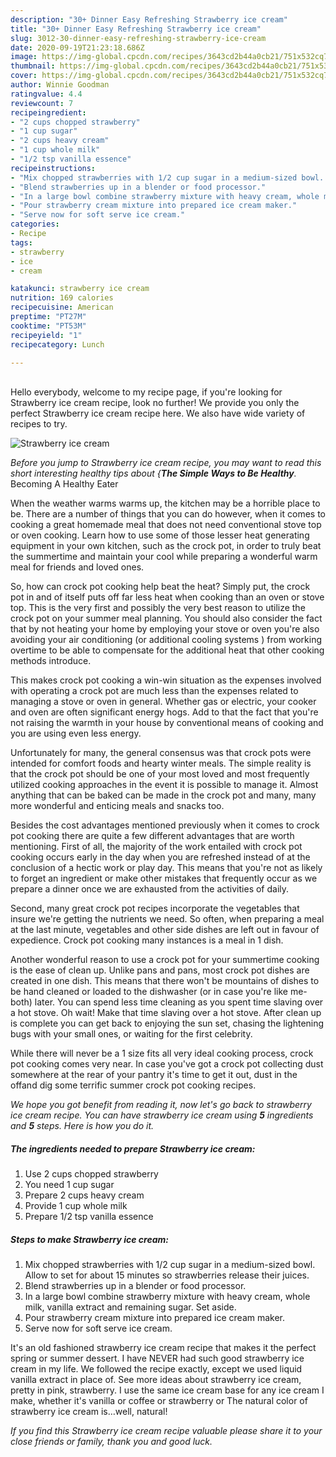 ```yaml
---
description: "30+ Dinner Easy Refreshing Strawberry ice cream"
title: "30+ Dinner Easy Refreshing Strawberry ice cream"
slug: 3012-30-dinner-easy-refreshing-strawberry-ice-cream
date: 2020-09-19T21:23:18.686Z
image: https://img-global.cpcdn.com/recipes/3643cd2b44a0cb21/751x532cq70/strawberry-ice-cream-recipe-main-photo.jpg
thumbnail: https://img-global.cpcdn.com/recipes/3643cd2b44a0cb21/751x532cq70/strawberry-ice-cream-recipe-main-photo.jpg
cover: https://img-global.cpcdn.com/recipes/3643cd2b44a0cb21/751x532cq70/strawberry-ice-cream-recipe-main-photo.jpg
author: Winnie Goodman
ratingvalue: 4.4
reviewcount: 7
recipeingredient:
- "2 cups chopped strawberry"
- "1 cup sugar"
- "2 cups heavy cream"
- "1 cup whole milk"
- "1/2 tsp vanilla essence"
recipeinstructions:
- "Mix chopped strawberries with 1/2 cup sugar in a medium-sized bowl. Allow to set for about 15 minutes so strawberries release their juices."
- "Blend strawberries up in a blender or food processor."
- "In a large bowl combine strawberry mixture with heavy cream, whole milk, vanilla extract and remaining sugar. Set aside."
- "Pour strawberry cream mixture into prepared ice cream maker."
- "Serve now for soft serve ice cream."
categories:
- Recipe
tags:
- strawberry
- ice
- cream

katakunci: strawberry ice cream 
nutrition: 169 calories
recipecuisine: American
preptime: "PT27M"
cooktime: "PT53M"
recipeyield: "1"
recipecategory: Lunch

---
```

<br>
Hello everybody, welcome to my recipe page, if you're looking for Strawberry ice cream recipe, look no further! We provide you only the perfect Strawberry ice cream recipe here. We also have wide variety of recipes to try.
<br>


![Strawberry ice cream](https://img-global.cpcdn.com/recipes/3643cd2b44a0cb21/751x532cq70/strawberry-ice-cream-recipe-main-photo.jpg)

<i>Before you jump to Strawberry ice cream recipe, you may want to read this short interesting healthy tips about {<strong>The Simple Ways to Be Healthy</strong>.</i>
Becoming A Healthy Eater


When the weather warms warms up, the kitchen may be a horrible place to be. There are a number of things that you can do however, when it comes to cooking a great homemade meal that does not need conventional stove top or oven cooking. Learn how to use some of those lesser heat generating equipment in your own kitchen, such as the crock pot, in order to truly beat the summertime and maintain your cool while preparing a wonderful warm meal for friends and loved ones.

So, how can crock pot cooking help beat the heat? Simply put, the crock pot in and of itself puts off far less heat when cooking than an oven or stove top. This is the very first and possibly the very best reason to utilize the crock pot on your summer meal planning. You should also consider the fact that by not heating your home by employing your stove or oven you're also avoiding your air conditioning (or additional cooling systems ) from working overtime to be able to compensate for the additional heat that other cooking methods introduce.

This makes crock pot cooking a win-win situation as the expenses involved with operating a crock pot are much less than the expenses related to managing a stove or oven in general. Whether gas or electric, your cooker and oven are often significant energy hogs. Add to that the fact that you're not raising the warmth in your house by conventional means of cooking and you are using even less energy.

Unfortunately for many, the general consensus was that crock pots were intended for comfort foods and hearty winter meals.  The simple reality is that the crock pot should be one of your most loved and most frequently utilized cooking approaches in the event it is possible to manage it.  Almost anything that can be baked can be made in the crock pot and many, many more wonderful and enticing meals and snacks too.



Besides the cost advantages mentioned previously when it comes to crock pot cooking there are quite a few different advantages that are worth mentioning. First of all, the majority of the work entailed with crock pot cooking occurs early in the day when you are refreshed instead of at the conclusion of a hectic work or play day. This means that you're not as likely to forget an ingredient or make other mistakes that frequently occur as we prepare a dinner once we are exhausted from the activities of daily.

Second, many great crock pot recipes incorporate the vegetables that insure we're getting the nutrients we need. So often, when preparing a meal at the last minute, vegetables and other side dishes are left out in favour of expedience. Crock pot cooking many instances is a meal in 1 dish.

Another wonderful reason to use a crock pot for your summertime cooking is the ease of clean up.  Unlike pans and pans, most crock pot dishes are created in one dish. This means that there won't be mountains of dishes to be hand cleaned or loaded to the dishwasher (or in case you're like me-both) later. You can spend less time cleaning as you spent time slaving over a hot stove. Oh wait! Make that time slaving over a hot stove. After clean up is complete you can get back to enjoying the sun set, chasing the lightening bugs with your small ones, or waiting for the first celebrity.

While there will never be a 1 size fits all very ideal cooking process, crock pot cooking comes very near. In case you've got a crock pot collecting dust somewhere at the rear of your pantry it's time to get it out, dust in the offand dig some terrific summer crock pot cooking recipes.


<i>We hope you got benefit from reading it, now let's go back to strawberry ice cream recipe. You can have strawberry ice cream using <strong>5</strong> ingredients and <strong>5</strong> steps. Here is how you do it.
</i>

##### The ingredients needed to prepare Strawberry ice cream:

1. Use 2 cups chopped strawberry
1. You need 1 cup sugar
1. Prepare 2 cups heavy cream
1. Provide 1 cup whole milk
1. Prepare 1/2 tsp vanilla essence


##### Steps to make Strawberry ice cream:

1. Mix chopped strawberries with 1/2 cup sugar in a medium-sized bowl. Allow to set for about 15 minutes so strawberries release their juices.
1. Blend strawberries up in a blender or food processor.
1. In a large bowl combine strawberry mixture with heavy cream, whole milk, vanilla extract and remaining sugar. Set aside.
1. Pour strawberry cream mixture into prepared ice cream maker.
1. Serve now for soft serve ice cream.


It&#39;s an old fashioned strawberry ice cream recipe that makes it the perfect spring or summer dessert. I have NEVER had such good strawberry ice cream in my life. We followed the recipe exactly, except we used liquid vanilla extract in place of. See more ideas about strawberry ice cream, pretty in pink, strawberry. I use the same ice cream base for any ice cream I make, whether it&#39;s vanilla or coffee or strawberry or The natural color of strawberry ice cream is…well, natural! 

<i>If you find this Strawberry ice cream recipe valuable please share it to your close friends or family, thank you and good luck.</i>
